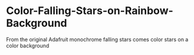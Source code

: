 # Color-Falling-Stars-on-Rainbow-Background
From the original Adafruit monochrome falling stars comes color stars on a color background

